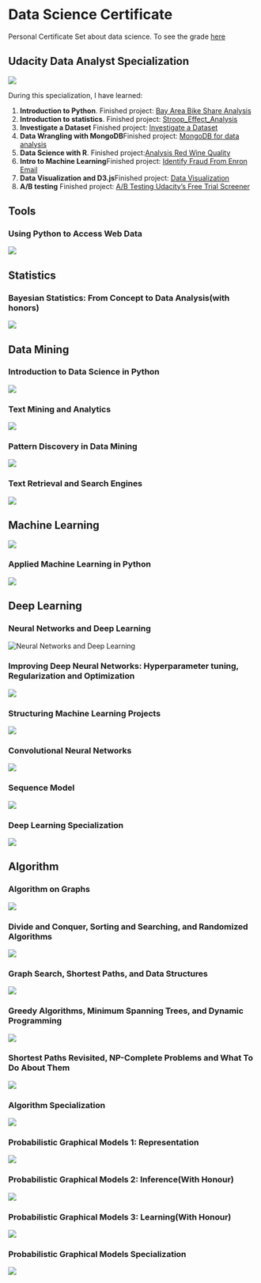 # Data Science Certificate
Personal Certificate Set about data science.
To see the grade [here](certificates/certificates_with_grade.pdf)

## Udacity Data Analyst Specialization

![](https://github.com/LimberenceCheng/Udacity-DAND-Graduated/blob/master/certification.png)

During this specialization, I have learned:

1. **Introduction to Python**. Finished project: [Bay Area Bike Share Analysis](https://github.com/LimberenceCheng/Udacity-DAND-Graduated/blob/master/P0/Bay_Area_Bike_Share_Analysis.ipynb)
2. **Introduction to statistics**. Finished project: [Stroop_Effect_Analysis](https://github.com/LimberenceCheng/Udacity-DAND-Graduated/blob/master/P1/Stroop_Effect_Analysis.ipynb)
3. **Investigate a Dataset** Finished project: [Investigate a Dataset](https://github.com/LimberenceCheng/Udacity-DAND-Graduated/blob/master/P2/Investigate%20a%20Dataset.ipynb)
4. **Data Wrangling with MongoDB**Finished project: [MongoDB for data analysis](https://github.com/LimberenceCheng/Udacity-DAND-Graduated/blob/master/P3/MongoDB%20For%20Data%20Analysis.ipynb)
5. **Data Science with R**. Finished project:[Analysis Red Wine Quality](https://github.com/LimberenceCheng/Udacity-DAND-Graduated/blob/master/P4/wineQualityReds.rmd)
6. **Intro to Machine Learning**Finished project: [Identify Fraud From Enron Email](https://github.com/LimberenceCheng/Udacity-DAND-Graduated/blob/master/P5/final%20project/Identify%20Fraud%20from%20Enron%20Email.ipynb)
7. **Data Visualization and D3.js**Finished project: [Data Visualization](https://github.com/LimberenceCheng/Udacity-DAND-Graduated/tree/master/p6)
8. **A/B testing** Finished project: [A/B Testing Udacity’s Free Trial Screener](https://github.com/LimberenceCheng/Udacity-DAND-Graduated/tree/master/p7)

## Tools

### Using Python to Access Web Data

![](certificates/accesswebdata.png)

## Statistics

### Bayesian Statistics: From Concept to Data Analysis(with honors)

![](certificates/bayes.png)

## Data Mining

### Introduction to Data Science in Python

![](certificates/ds101.png)

### Text Mining and Analytics

![](certificates/text-minging.png)

### Pattern Discovery in Data Mining

![](certificates/pddm.png)

### Text Retrieval and Search Engines

![](certificates/Text-Retrieval-and-Search-Engines.png)

## Machine Learning

![](certificates/ml.png)

### Applied Machine Learning in Python

![](certificates/applied_ml.png)

## Deep Learning

### Neural Networks and Deep Learning

![Neural Networks and Deep Learning](certificates/dl1.png)

### Improving Deep Neural Networks: Hyperparameter tuning, Regularization and Optimization

![](certificates/dl2.png)

### Structuring Machine Learning Projects

![](certificates/dl3.png)

### Convolutional Neural Networks

![](certificates/cnn.png)

### Sequence Model

![](certificates/dl5.png)

### Deep Learning Specialization

![](certificates/deeplearning.png)

## Algorithm

### Algorithm on Graphs

![](certificates/algo_graph.png)

### Divide and Conquer, Sorting and Searching, and Randomized Algorithms

![](certificates/Algorithm1.png)

### Graph Search, Shortest Paths, and Data Structures

![](certificates/Algorithm2.png)

### Greedy Algorithms, Minimum Spanning Trees, and Dynamic Programming

![](certificates/Algorithm3.png)

### Shortest Paths Revisited, NP-Complete Problems and What To Do About Them

![](certificates/Algorithm4.png)

### Algorithm Specialization

![](certificates/AlgorithmS.png)

### Probabilistic Graphical Models 1: Representation

![](certificates/PGM1.png)

### Probabilistic Graphical Models 2: Inference(With Honour)

![](certificates/PGM2.png)

### Probabilistic Graphical Models 3: Learning(With Honour)

![](certificates/PGM3.png)

### Probabilistic Graphical Models Specialization

![](certificates/PGMS.png)